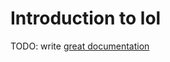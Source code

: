 # Introduction to lol

TODO: write [great documentation](http://jacobian.org/writing/what-to-write/)
